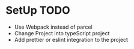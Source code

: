 # SetUp TODO

* Use Webpack instead of parcel
* Change Project into typeScript project
* Add prettier or eslint integration to the project